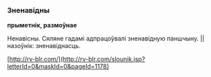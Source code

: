 ### Зненавідны
**прыметнік, размоўнае**

Ненавісны. Сяляне гадамі адпрацоўвалі зненавідную паншчыну. || назоўнік: зненавіднасць.

<a rel="author">[http://rv-blr.com/](http://rv-blr.com/slounik.jsp?letterId=0&maskId=0&pageId=1178)</a>
